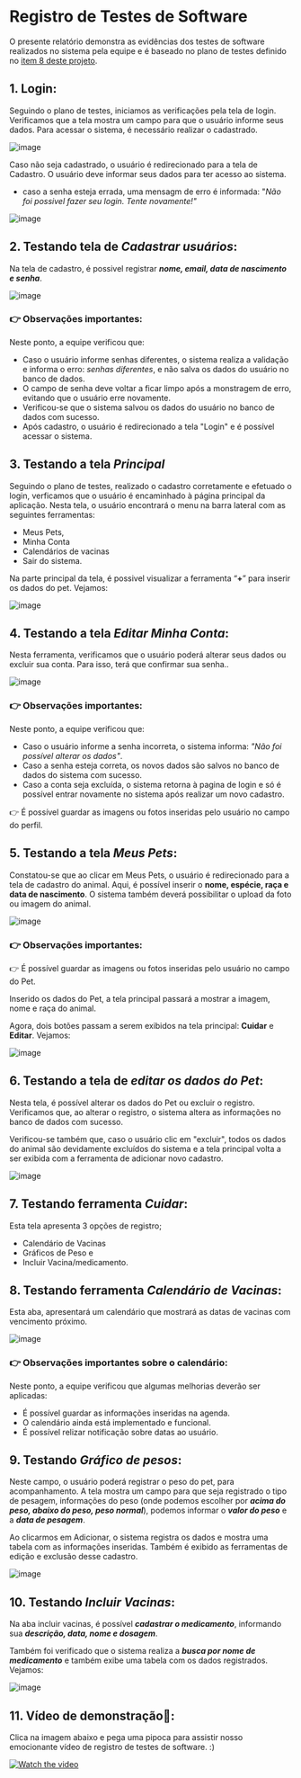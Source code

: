 # Registro de Testes de Software

O presente relatório demonstra as evidências dos testes de software realizados no sistema pela equipe e é baseado no plano de testes definido no [item 8 deste projeto](https://github.com/ICEI-PUC-Minas-PMV-ADS/PetCare-/blob/main/docs/08-Plano%20de%20Testes%20de%20Software.md).

## 1. Login:
Seguindo o plano de testes, iniciamos as verificações pela tela de login. 
Verificamos que a tela mostra um campo para que o usuário informe seus dados.
Para acessar o sistema, é necessário realizar o cadastrado.

![image](https://user-images.githubusercontent.com/78277341/168466558-67571ffb-be65-4c3c-981e-ba53ad9b1a58.png)


Caso não seja cadastrado, o usuário é redirecionado para a tela de Cadastro.
O usuário deve informar seus dados para ter acesso ao sistema.

- caso a senha esteja errada, uma mensagm de erro é informada: "*Não foi possivel fazer seu login. Tente novamente!"*

![image](https://user-images.githubusercontent.com/78277341/174906654-718af486-8a7a-4819-9759-d1ec7cd93004.png)


## 2. Testando tela de *Cadastrar usuários*:

Na tela de cadastro, é possivel registrar ***nome, email, data de nascimento e senha***.

![image](https://user-images.githubusercontent.com/78277341/174906780-dbdc70de-ebee-4db9-aab7-06cb71e06ebf.png)

### :point_right: Observações importantes:
Neste ponto, a equipe verificou que:
- Caso o usuário informe senhas diferentes, o sistema realiza a validação e informa o erro: *senhas diferentes*, e não salva os dados do usuário no banco de dados.
- O campo de senha deve voltar a ficar limpo após a monstragem de erro, evitando que o usuário erre novamente.
- Verificou-se que o sistema salvou os dados do usuário no banco de dados com sucesso.
- Após cadastro, o usuário é redirecionado a tela "Login" e é possível acessar o sistema.


## 3. Testando a tela *Principal*
Seguindo o plano de testes, realizado o cadastro corretamente e efetuado o login, verficamos que o usuário é encaminhado à página principal da aplicação. Nesta tela, o usuário encontrará o menu na barra lateral com as seguintes ferramentas:
- Meus Pets,
- Minha Conta
- Calendários de vacinas
- Sair do sistema.

Na parte principal da tela, é possivel visualizar a ferramenta “**+**” para inserir os dados do pet. Vejamos:

![image](https://user-images.githubusercontent.com/78277341/174906970-384620bb-915d-4bd8-b6cb-5fef851261e1.png)

## 4. Testando a tela *Editar Minha Conta*:
Nesta ferramenta, verificamos que o usuário poderá alterar seus dados ou excluir sua conta. Para isso, terá que confirmar sua senha..

![image](https://user-images.githubusercontent.com/78277341/174907127-3e79ccb2-9926-4954-93c0-80e13c11e761.png)

### :point_right: Observações importantes:
Neste ponto, a equipe verificou que:
- Caso o usuário informe a senha incorreta, o sistema informa: *"Não foi possível alterar os dados"*.
- Caso a senha esteja correta, os novos dados são salvos no banco de dados do sistema com sucesso.
- Caso a conta seja excluída, o sistema retorna à pagina de login e só é possível entrar novamente no sistema após realizar um novo cadastro.


:point_right: É possível guardar as imagens ou fotos inseridas pelo usuário no campo do perfil.

## 5. Testando a tela *Meus Pets*:

Constatou-se que ao clicar em Meus Pets, o usuário é redirecionado para a tela de cadastro do animal.
Aqui, é possível inserir o **nome, espécie, raça e data de nascimento**.
O sistema também deverá possibilitar o upload da foto ou imagem do animal.

![image](https://user-images.githubusercontent.com/78277341/174908072-0185c941-2fdb-4f77-a491-53edf8d630c4.png)

### :point_right: Observações importantes:
:point_right: É possível guardar as imagens ou fotos inseridas pelo usuário no campo do Pet.

Inserido os dados do Pet, a tela principal passará a mostrar a imagem, nome e raça do animal.

Agora, dois botões passam a serem exibidos na tela principal: **Cuidar** e **Editar**. Vejamos:

![image](https://user-images.githubusercontent.com/78277341/174910338-a5802343-e0b8-4306-822e-4fa764188558.png)

## 6. Testando a tela de *editar os dados do Pet*:

Nesta tela, é possível alterar os dados do Pet ou excluir o registro.
Verificamos que, ao alterar o registro, o sistema altera as informações no banco de dados com sucesso.

Verificou-se também que, caso o usuário clic em "excluir", todos os dados do animal são devidamente excluídos do sistema e a tela principal volta a ser exibida com a ferramenta de adicionar novo cadastro.

![image](https://user-images.githubusercontent.com/78277341/174910544-9ae6f687-93c8-4cac-8339-6637c7127bb8.png)

## 7. Testando ferramenta *Cuidar*:

Esta tela apresenta 3 opções de registro;

- Calendário de Vacinas
- Gráficos de Peso e
- Incluir Vacina/medicamento.

## 8. Testando ferramenta *Calendário de Vacinas*:

Esta aba, apresentará um calendário que mostrará as datas de vacinas com vencimento próximo.

![image](https://user-images.githubusercontent.com/78277341/174911217-47781712-0bf0-44db-ba8c-e3f8b13cea3c.png)

### :point_right: Observações importantes sobre o calendário:
Neste ponto, a equipe verificou que algumas melhorias deverão ser aplicadas:
- É possível guardar as informações inseridas na agenda.
- O calendário ainda está implementado e funcional.
- É possível relizar notificação sobre datas ao usuário.


## 9. Testando *Gráfico de pesos*:

Neste campo, o usuário poderá registrar o peso do pet, para acompanhamento.
A tela mostra um campo para que seja registrado o tipo de pesagem, informações do peso (onde podemos escolher por ***acima do peso, abaixo do peso, peso normal***), podemos informar o ***valor do peso*** e a ***data de pesagem***.

Ao clicarmos em Adicionar, o sistema registra os dados e mostra uma tabela com as informações inseridas.
Também é exibido as ferramentas de edição e exclusão desse cadastro.

![image](https://user-images.githubusercontent.com/78277341/174910843-97ca77d7-ae03-41c3-b8b1-130cc2742891.png)

## 10. Testando *Incluir Vacinas*:

Na aba incluir vacinas, é possível ***cadastrar o medicamento***, informando sua ***descrição, data, nome e dosagem***.

Também foi verificado que o sistema realiza a ***busca por nome de medicamento*** e também exibe uma tabela com os dados registrados. Vejamos:

![image](https://user-images.githubusercontent.com/78277341/174910932-c5336942-3b8b-4326-813a-62767cfd7635.png)


## 11. Vídeo de demonstração🍿:

Clica na imagem abaixo e pega uma pipoca para assistir nosso emocionante vídeo de registro de testes de software. :)

[![Watch the video](https://user-images.githubusercontent.com/78277341/144880982-308d72df-079e-4f8e-a8e6-1bfbeda473de.png)](https://youtu.be/LR2cz3U-OL4)

